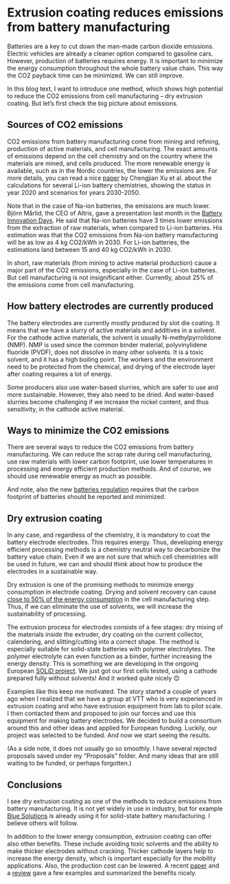 # Extrusion coating reduces emissions from battery manufacturing
Batteries are a key to cut down the man-made carbon dioxide emissions. Electric vehicles are already a cleaner option compared to gasoline cars. However, production of batteries requires energy. It is important to minimize the energy consumption throughout the whole battery value chain. This way the CO2 payback time can be minimized. We can still improve.

In this blog text, I want to introduce one method, which shows high potential to reduce the CO2 emissions from cell manufacturing – dry extrusion coating. But let’s first check the big picture about emissions.

## Sources of CO2 emissions
CO2 emissions from battery manufacturing come from mining and refining, production of active materials, and cell manufacturing. The exact amounts of emissions depend on the cell chemistry and on the country where the materials are mined, and cells produced. The more renewable energy is available, such as in the Nordic countries, the lower the emissions are. For more details, you can read a nice [paper](https://www.sciencedirect.com/science/article/pii/S0921344922004402) by Chengjian Xu et al. about the calculations for several Li-ion battery chemistries, showing the status in year 2020 and scenarios for years 2030-2050.

Note that in the case of Na-ion batteries, the emissions are much lower. Björn Mårlid, the CEO of Altris, gave a presentation last month in the [Battery Innovation Days](https://www.accelevents.com/e/battery-innovation-days-2023). He said that Na-ion batteries have 3 times lower emissions from the extraction of raw materials, when compared to Li-ion batteries. His estimation was that the CO2 emissions from Na-ion battery manufacturing will be as low as 4 kg CO2/kWh in 2030. For Li-ion batteries, the estimations land between 15 and 40 kg CO2/kWh in 2030.

In short, raw materials (from mining to active material production) cause a major part of the CO2 emissions, especially in the case of Li-ion batteries. But cell manufacturing is not insignificant either. Currently, about 25% of the emissions come from cell manufacturing.

## How battery electrodes are currently produced 
The battery electrodes are currently mostly produced by slot die coating. It means that we have a slurry of active materials and additives in a solvent. For the cathode active materials, the solvent is usually N-methylpyrrolidone (NMP). NMP is used since the common binder material, polyvinylidene fluoride (PVDF), does not dissolve in many other solvents. It is a toxic solvent, and it has a high boiling point. The workers and the environment need to be protected from the chemical, and drying of the electrode layer after coating requires a lot of energy.

Some producers also use water-based slurries, which are safer to use and more sustainable. However, they also need to be dried. And water-based slurries become challenging if we increase the nickel content, and thus sensitivity, in the cathode active material.

## Ways to minimize the CO2 emissions
There are several ways to reduce the CO2 emissions from battery manufacturing. We can reduce the scrap rate during cell manufacturing, use raw materials with lower carbon footprint, use lower temperatures in processing and energy efficient production methods. And of course, we should use renewable energy as much as possible.

And note, also the new [batteries regulation](https://environment.ec.europa.eu/news/new-law-more-sustainable-circular-and-safe-batteries-enters-force-2023-08-17_en) requires that the carbon footprint of batteries should be reported and minimized.

## Dry extrusion coating
In any case, and regardless of the chemistry, it is mandatory to coat the battery electrode electrodes. This requires energy. Thus, developing energy efficient processing methods is a chemistry neutral way to decarbonize the battery value chain. Even if we are not sure that which cell chemistries will be used in future, we can and should think about how to produce the electrodes in a sustainable way.

Dry extrusion is one of the promising methods to minimize energy consumption in electrode coating. Drying and solvent recovery can cause [close to 50% of the energy consumption](https://www.sciencedirect.com/science/article/pii/S258900422100300X) in the cell manufacturing step. Thus, if we can eliminate the use of solvents, we will increase the sustainability of processing.

The extrusion process for electrodes consists of a few stages: dry mixing of the materials inside the extruder, dry coating on the current collector, calendering, and slitting/cutting into a correct shape. The method is especially suitable for solid-state batteries with polymer electrolytes. The polymer electrolyte can even function as a binder, further increasing the energy density. This is something we are developing in the ongoing European [SOLiD project](https://thesolidproject.eu/). We just got our first cells tested, using a cathode prepared fully without solvents! And it worked quite nicely 😊

Examples like this keep me motivated. The story started a couple of years ago when I realized that we have a group at VTT who is very experienced in extrusion coating and who have extrusion equipment from lab to pilot scale. I then contacted them and proposed to join our forces and use this equipment for making battery electrodes. We decided to build a consortium around this and other ideas and applied for European funding. Luckily, our project was selected to be funded. And now we start seeing the results.

(As a side note, it does not usually go so smoothly. I have several rejected proposals saved under my “Proposals” folder. And many ideas that are still waiting to be funded, or perhaps forgotten.)

## Conclusions
I see dry extrusion coating as one of the methods to reduce emissions from battery manufacturing. It is not yet widely in use in industry, but for example [Blue Solutions](https://www.blue-solutions.com/en/battery-technology/#factory-and-production-process) is already using it for solid-state battery manufacturing. I believe others will follow.

In addition to the lower energy consumption, extrusion coating can offer also other benefits. These include avoiding toxic solvents and the ability to make thicker electrodes without cracking. Thicker cathode layers help to increase the energy density, which is important especially for the mobility applications. Also, the production cost can be lowered. A recent [paper](https://pubs.rsc.org/en/content/articlelanding/2023/ee/d2ee03840d) and a [review](https://www.sciencedirect.com/science/article/pii/S259023852200011X) gave a few examples and summarized the benefits nicely.
